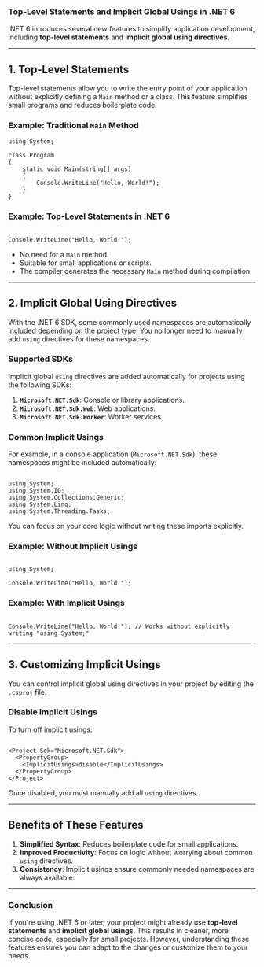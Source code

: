 ### **Top-Level Statements and Implicit Global Usings in .NET 6**

.NET 6 introduces several new features to simplify application development, including **top-level statements** and **implicit global using directives**.

* * * * *

**1\. Top-Level Statements**
----------------------------

Top-level statements allow you to write the entry point of your application without explicitly defining a `Main` method
or a class. This feature simplifies small programs and reduces boilerplate code.

### **Example: Traditional `Main` Method**

```
using System;

class Program
{
    static void Main(string[] args)
    {
        Console.WriteLine("Hello, World!");
    }
}

```

### **Example: Top-Level Statements in .NET 6**

```

Console.WriteLine("Hello, World!");

```

- No need for a `Main` method.
- Suitable for small applications or scripts.
- The compiler generates the necessary `Main` method during compilation.

* * * * *

**2\. Implicit Global Using Directives**
----------------------------------------

With the .NET 6 SDK, some commonly used namespaces are automatically included depending on the project type. You no
longer need to manually add `using` directives for these namespaces.

### **Supported SDKs**

Implicit global `using` directives are added automatically for projects using the following SDKs:

1. **`Microsoft.NET.Sdk`**: Console or library applications.
2. **`Microsoft.NET.Sdk.Web`**: Web applications.
3. **`Microsoft.NET.Sdk.Worker`**: Worker services.

### **Common Implicit Usings**

For example, in a console application (`Microsoft.NET.Sdk`), these namespaces might be included automatically:

```

using System;
using System.IO;
using System.Collections.Generic;
using System.Linq;
using System.Threading.Tasks;

```

You can focus on your core logic without writing these imports explicitly.

### **Example: Without Implicit Usings**

```

using System;

Console.WriteLine("Hello, World!");

```

### **Example: With Implicit Usings**

```

Console.WriteLine("Hello, World!"); // Works without explicitly writing "using System;"

```

* * * * *

**3\. Customizing Implicit Usings**
-----------------------------------

You can control implicit global using directives in your project by editing the `.csproj` file.

### **Disable Implicit Usings**

To turn off implicit usings:

```

<Project Sdk="Microsoft.NET.Sdk">
  <PropertyGroup>
    <ImplicitUsings>disable</ImplicitUsings>
  </PropertyGroup>
</Project>

```

Once disabled, you must manually add all `using` directives.

* * * * *

**Benefits of These Features**
------------------------------

1. **Simplified Syntax**: Reduces boilerplate code for small applications.
2. **Improved Productivity**: Focus on logic without worrying about common `using` directives.
3. **Consistency**: Implicit usings ensure commonly needed namespaces are always available.

* * * * *

### **Conclusion**

If you're using .NET 6 or later, your project might already use **top-level statements** and **implicit global usings**.
This results in cleaner, more concise code, especially for small projects. However, understanding these features ensures
you can adapt to the changes or customize them to your needs.